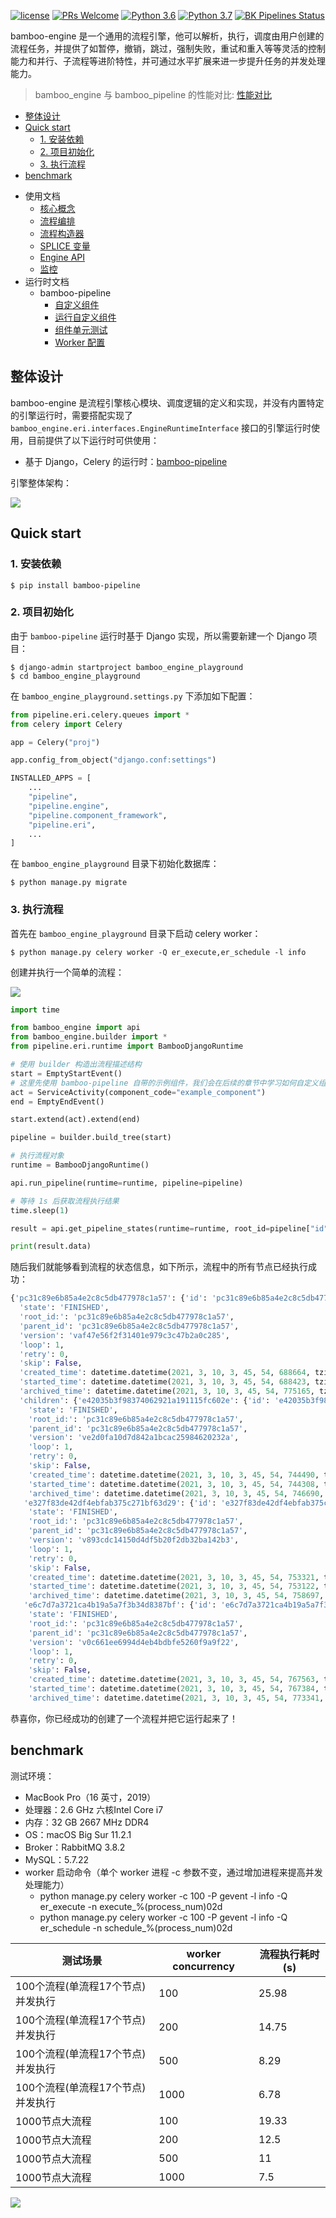 [![license](https://img.shields.io/badge/license-MIT-brightgreen.svg?style=flat)](https://github.com/TencentBlueKing/bamboo-engine/blob/master/LICENSE.txt)
[![PRs Welcome](https://img.shields.io/badge/PRs-welcome-brightgreen.svg)](https://github.com/TencentBlueKing/bamboo-engine/pulls)
[![Python 3.6](https://img.shields.io/badge/python-v3.6-blue)](https://github.com/TencentBlueKing/bamboo-engine/)
[![Python 3.7](https://img.shields.io/badge/python-v3.7-blue)](https://github.com/TencentBlueKing/bamboo-engine/)
[![BK Pipelines Status](https://api.bkdevops.qq.com/process/api/external/pipelines/projects/bkapppipeline/p-8892cf59f0ea4a928234706a232ae3b8/badge?X-DEVOPS-PROJECT-ID=bkapppipeline)](https://api.bkdevops.qq.com/process/api/external/pipelines/projects/bkapppipeline/p-d620b6131c994e76ba292ae359c162f1/badge?X-DEVOPS-PROJECT-ID=blueapps)

bamboo-engine 是一个通用的流程引擎，他可以解析，执行，调度由用户创建的流程任务，并提供了如暂停，撤销，跳过，强制失败，重试和重入等等灵活的控制能力和并行、子流程等进阶特性，并可通过水平扩展来进一步提升任务的并发处理能力。

> bamboo_engine 与 bamboo_pipeline 的性能对比: [性能对比](./docs/upgrade/bamboo_pipeline_vs_bamboo_engine.md)

<!-- TOC -->

- [整体设计](#整体设计)
- [Quick start](#quick-start)
  - [1. 安装依赖](#1-安装依赖)
  - [2. 项目初始化](#2-项目初始化)
  - [3. 执行流程](#3-执行流程)
- [benchmark](#benchmark)

<!-- /TOC -->
- 使用文档
  - [核心概念](./docs/user_guide/basic_concept.md)
  - [流程编排](./docs/user_guide/flow_orchestration.md)
  - [流程构造器](./docs/user_guide/flow_builder.md)
  - [SPLICE 变量](./docs/user_guide/splice_var.md)
  - [Engine API](./docs/user_guide/engine_api.md)
  - [监控](./docs/user_guide/monitor.md)
- 运行时文档
  - bamboo-pipeline
    - [自定义组件](./docs/user_guide/custom_component.md)
    - [运行自定义组件](./docs/user_guide/run_your_component.md)
    - [组件单元测试](./docs/user_guide/component_unit_test.md)
    - [Worker 配置](./docs/user_guide/workers.md)

## 整体设计

bamboo-engine 是流程引擎核心模块、调度逻辑的定义和实现，并没有内置特定的引擎运行时，需要搭配实现了 `bamboo_engine.eri.interfaces.EngineRuntimeInterface` 接口的引擎运行时使用，目前提供了以下运行时可供使用：

- 基于 Django，Celery 的运行时：[bamboo-pipeline](./runtime/bamboo-pipeline)

引擎整体架构：

![](./docs/assets/img/code_arch.png)

## Quick start

### 1. 安装依赖

```
$ pip install bamboo-pipeline
```
### 2. 项目初始化

由于 `bamboo-pipeline` 运行时基于 Django 实现，所以需要新建一个 Django 项目：

```
$ django-admin startproject bamboo_engine_playground
$ cd bamboo_engine_playground
```

在 `bamboo_engine_playground.settings.py` 下添加如下配置：

```python
from pipeline.eri.celery.queues import *
from celery import Celery

app = Celery("proj")

app.config_from_object("django.conf:settings")

INSTALLED_APPS = [
    ...
    "pipeline",
    "pipeline.engine",
    "pipeline.component_framework",
    "pipeline.eri",
    ...
]
```

在 `bamboo_engine_playground` 目录下初始化数据库：

```
$ python manage.py migrate
```

### 3. 执行流程

首先在 `bamboo_engine_playground` 目录下启动 celery worker：

```
$ python manage.py celery worker -Q er_execute,er_schedule -l info
```

创建并执行一个简单的流程：

![](./docs/assets/img/simple_example.png)

```python
import time

from bamboo_engine import api
from bamboo_engine.builder import *
from pipeline.eri.runtime import BambooDjangoRuntime

# 使用 builder 构造出流程描述结构
start = EmptyStartEvent()
# 这里先使用 bamboo-pipeline 自带的示例组件，我们会在后续的章节中学习如何自定义组件
act = ServiceActivity(component_code="example_component")
end = EmptyEndEvent()

start.extend(act).extend(end)

pipeline = builder.build_tree(start)

# 执行流程对象
runtime = BambooDjangoRuntime()

api.run_pipeline(runtime=runtime, pipeline=pipeline)

# 等待 1s 后获取流程执行结果
time.sleep(1)

result = api.get_pipeline_states(runtime=runtime, root_id=pipeline["id"])

print(result.data)
```

随后我们就能够看到流程的状态信息，如下所示，流程中的所有节点已经执行成功：

```python
{'pc31c89e6b85a4e2c8c5db477978c1a57': {'id': 'pc31c89e6b85a4e2c8c5db477978c1a57',
  'state': 'FINISHED',
  'root_id:': 'pc31c89e6b85a4e2c8c5db477978c1a57',
  'parent_id': 'pc31c89e6b85a4e2c8c5db477978c1a57',
  'version': 'vaf47e56f2f31401e979c3c47b2a0c285',
  'loop': 1,
  'retry': 0,
  'skip': False,
  'created_time': datetime.datetime(2021, 3, 10, 3, 45, 54, 688664, tzinfo=<UTC>),
  'started_time': datetime.datetime(2021, 3, 10, 3, 45, 54, 688423, tzinfo=<UTC>),
  'archived_time': datetime.datetime(2021, 3, 10, 3, 45, 54, 775165, tzinfo=<UTC>),
  'children': {'e42035b3f98374062921a191115fc602e': {'id': 'e42035b3f98374062921a191115fc602e',
    'state': 'FINISHED',
    'root_id:': 'pc31c89e6b85a4e2c8c5db477978c1a57',
    'parent_id': 'pc31c89e6b85a4e2c8c5db477978c1a57',
    'version': 've2d0fa10d7d842a1bcac25984620232a',
    'loop': 1,
    'retry': 0,
    'skip': False,
    'created_time': datetime.datetime(2021, 3, 10, 3, 45, 54, 744490, tzinfo=<UTC>),
    'started_time': datetime.datetime(2021, 3, 10, 3, 45, 54, 744308, tzinfo=<UTC>),
    'archived_time': datetime.datetime(2021, 3, 10, 3, 45, 54, 746690, tzinfo=<UTC>)},
   'e327f83de42df4ebfab375c271bf63d29': {'id': 'e327f83de42df4ebfab375c271bf63d29',
    'state': 'FINISHED',
    'root_id:': 'pc31c89e6b85a4e2c8c5db477978c1a57',
    'parent_id': 'pc31c89e6b85a4e2c8c5db477978c1a57',
    'version': 'v893cdc14150d4df5b20f2db32ba142b3',
    'loop': 1,
    'retry': 0,
    'skip': False,
    'created_time': datetime.datetime(2021, 3, 10, 3, 45, 54, 753321, tzinfo=<UTC>),
    'started_time': datetime.datetime(2021, 3, 10, 3, 45, 54, 753122, tzinfo=<UTC>),
    'archived_time': datetime.datetime(2021, 3, 10, 3, 45, 54, 758697, tzinfo=<UTC>)},
   'e6c7d7a3721ca4b19a5a7f3b34d8387bf': {'id': 'e6c7d7a3721ca4b19a5a7f3b34d8387bf',
    'state': 'FINISHED',
    'root_id:': 'pc31c89e6b85a4e2c8c5db477978c1a57',
    'parent_id': 'pc31c89e6b85a4e2c8c5db477978c1a57',
    'version': 'v0c661ee6994d4eb4bdbfe5260f9a9f22',
    'loop': 1,
    'retry': 0,
    'skip': False,
    'created_time': datetime.datetime(2021, 3, 10, 3, 45, 54, 767563, tzinfo=<UTC>),
    'started_time': datetime.datetime(2021, 3, 10, 3, 45, 54, 767384, tzinfo=<UTC>),
    'archived_time': datetime.datetime(2021, 3, 10, 3, 45, 54, 773341, tzinfo=<UTC>)}}}}
```

恭喜你，你已经成功的创建了一个流程并把它运行起来了！

## benchmark


测试环境：

- MacBook Pro（16 英寸，2019）
- 处理器：2.6 GHz 六核Intel Core i7
- 内存：32 GB 2667 MHz DDR4
- OS：macOS Big Sur 11.2.1
- Broker：RabbitMQ 3.8.2
- MySQL：5.7.22
- worker 启动命令（单个 worker 进程 -c 参数不变，通过增加进程来提高并发处理能力）
  - python manage.py celery worker -c 100 -P gevent -l info -Q er_execute -n execute_%(process_num)02d
  - python manage.py celery worker -c 100 -P gevent -l info -Q er_schedule -n schedule_%(process_num)02d

| 测试场景                          | worker concurrency | 流程执行耗时(s) |
| --------------------------------- | ------------------ | --------------- |
| 100个流程(单流程17个节点)并发执行 | 100                | 25.98           |
| 100个流程(单流程17个节点)并发执行 | 200                | 14.75           |
| 100个流程(单流程17个节点)并发执行 | 500                | 8.29            |
| 100个流程(单流程17个节点)并发执行 | 1000               | 6.78            |
| 1000节点大流程                    | 100                | 19.33           |
| 1000节点大流程                    | 200                | 12.5            |
| 1000节点大流程                    | 500                | 11              |
| 1000节点大流程                    | 1000               | 7.5             |

![](./benchmark/EXECUTION%20水平扩展/Line-20210309.png)
